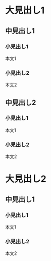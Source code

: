 # 大見出し1
## 中見出し1
### 小見出し1

本文1

### 小見出し2

本文2

## 中見出し2
### 小見出し1

本文1

### 小見出し2

本文2

# 大見出し2
## 中見出し1
### 小見出し1

本文1

### 小見出し2

本文2

